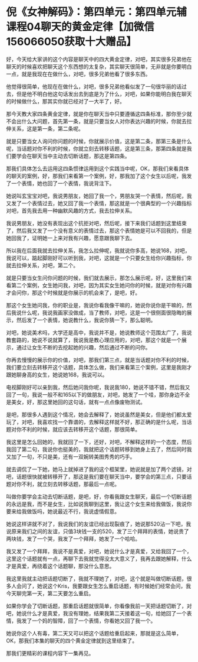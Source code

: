 # 倪《女神解码》：第四单元：第四单元辅课程04聊天的黄金定律【加微信156066050获取十大赠品】

好，今天给大家讲的这个内容是聊天中的四大黄金定律，对吧，其实很多兄弟他在聊天的时候喜欢把聊天这个东西想的太复杂，其实聊天很简单，无非就是你要明白一点，就是我现在在做什么，对吧，很多兄弟他看了很多东西。

他觉得很简单，他现在在做什么，对吧，很多兄弟他看似发了一句很华丽的话过去，但是他不明白他这句话发出去到底是为了什么，对吧，如果你能明白我在聊天的时候做什么，那其实你就已经对了一大半了，好。

那今天教大家四条黄金定律，就是你在聊天当中只要遵循这四条标准，那你至少就不会出什么大问题，首先第一条，就是只要当女人对你表达兴趣的时候，你就去拉伸关系，这是第一条，第二条呢。

就是只要当女人询问你问题的时候，你就展示价值，这是第二条，那第三条是什么呢，当话题对你不利的时候，你就立刻去转移话题，这是第三条，那第四条就是我们要学会在聊天当中主动去切断话题，那这是第四条。

那我们具体怎么去运用这四条惯律运用到这个实践当中呢，OK，那我们来看具体的聊天的案例，好，那我们来看第一个案例，好，那我加了这个女生以后呢，我发了一个表情，她也回了一个表情，我说背注下。

她说叫玄宝宝对吧，我说男朋友，她回了我一个，男朋友哭一个表情，然后呢，我又发了一个表情过去，她又回了我一个表情，那这就是一个很典型的一个兴趣指标对吧，首先我去用一种幽默风趣的方式，我去拉伸关系。

我说男朋友，她没有表现出这个抗拒对吧，然后呢，接下来我们话题到这里结束了，然后我又发了一个没有意义的表情过去，那这个表情她是可以不回我的，但是她回我了，证明她一上来对我有兴趣，愿意跟我聊下去。

所以我在后面我就去拉伸关系，我怎么拉伸呢，我就说你多高，她说168，对吧，我说可以，踮起脚刚好可以听到我，对吧，这就是一个只要女生给你兴趣指标，你就去拉伸关系，对吧，第二个。

就是只要当女生问你问题的时候，我们就去展示，那怎么展示呢，好，这里我们来看第二个案例，女生她问我，对吧，因为其实女生她问你的时候，就是对你有兴趣才会问你，那这个时候就是你展示的机会来了，是吧，好。

那这个女生她问我，你的职业是，我说你看我像干嘛的，她说你说你是干嘛的，然后我说什么呢，我说我画家没做成，当了教师，对吧，这是一个很侧面很隐晦的展示，然后发了一个表情，她说教什么，我说你猜一下，那么聪明。

对吧，她说美术吗，大学还是高中，我说并不是，她说教师这个范围太广了，我说教套路的，她说不说就算了，我说我是教心理应用的，对吧，那这个就是一个展示，通过让女生不断的去挖起她的兴趣，然后通过不断的问你。

你再去慢慢的展示你的价值，对吧，那我们第三点，就是当话题对你不利的时候，我们要立刻去转移开这个话题，具体怎么做，我们来看第三个案例，这里是我刚才跟她聊身高的女生，她说她168，我说可以。

电视脚刚好可以亲到我，然后她问我你呢，我说我180，她说不错不错，然后我又回了一句，我说一般不和165以下的做朋友，对吧，她发了一个哇，那你身边不全是美女，好，那这里她回的这句话，就有一点点像废物测试。

是吧，那很多人遇到这个情况，她会去解释了，她说虽然是美女，但是他们都太爱玩了，对吧，我喜欢找一个靠谱的，去解释这样就不好，那正确的是什么呢，当话题对你不利的时候，就应该去转移开这个话题，那很简单。

我这里是怎么回她的，我就回了一下，还好，对吧，不解释这样的一个态度，然后我回了第二句，我说你也挺美的，我就把这个话题转移到她身上去了，然后同时我又加了一句，不只是美，还有一双婉转美图秀秀的巧手。

就去调侃了一下她，她马上就掉进了我的这个框架里，她说就是加了两个滤镜，对吧，话题很快就被转移开了，那这是我们要在聊天当中，要学会的第三点，只要话题对你不利，就立刻去转移话题，那最后一点呢。

叫做你要学会主动去切断话题，是吧，好，你看我跟女生聊天，最后一个切断话题的永远是我，而不是女生，比如说我聊到这里，我让这个女生来给我做饭，我说你要来给我做饭吗，她说最近不行，我说虚情假意。

她说这样讲就不对了，我说我们的友谊已经出现裂痕了，她说那520沾一下吧，我说原来我们之间的友谊，只值3块钱一支的520，发了三个拜拜的表情，她说贵了两块钱，发了一个哭，我发了一个拜拜，她发了一个哈哈。

我又发了一个拜拜，我说不是真爱，对吧，她说什么才是真爱，又给我回了一个，这里这个话题就有一点，再聊下去我就觉得没太大意义了，我再去跟她解释，什么才是真爱，再绕着这个话题聊，那没什么意思。

我这里我就主动把话题切断了，我就不理她了，对吧，这个就是叫做切断话题，很多人会问了，她说这个Kris，我要跟女生怎么重启话题，有时候她们经常会问，我今天聊完第一天，第二天要怎么重启。

如果你学会了切断话题，那重启话题就很简单，你看像我前一天把话题切断了，对吧，她说什么才是真爱，我没有理她，结果我第二天接着这一句，给她回了一个表情，我发了一个妈的智障，回了一个表情，你看她又回了我一个。

她说你这个人有毒，第二天又可以把这个话题给重启起来，那就是这么简单，OK，那我们本集的聊天的四个黄金定律就到这里结束了。

那我们更精彩的课程内容下一集再见。